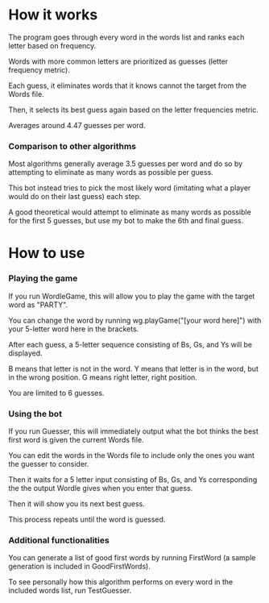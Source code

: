 # How it works
The program goes through every word in the words list and ranks each letter based on frequency.

Words with more common letters are prioritized as guesses (letter frequency metric).

Each guess, it eliminates words that it knows cannot the target from the Words file.

Then, it selects its best guess again based on the letter frequencies metric.

Averages around 4.47 guesses per word.

### Comparison to other algorithms
Most algorithms generally average 3.5 guesses per word and do so by attempting to eliminate as many words as possible per guess.

This bot instead tries to pick the most likely word (imitating what a player would do on their last guess) each step.

A good theoretical would attempt to eliminate as many words as possible for the first 5 guesses, but use my bot to make the 6th and final guess.

# How to use
### Playing the game
If you run WordleGame, this will allow you to play the game with the target word as "PARTY".

You can change the word by running wg.playGame("[your word here]") with your 5-letter word here in the brackets.

After each guess, a 5-letter sequence consisting of Bs, Gs, and Ys will be displayed.

B means that letter is not in the word. Y means that letter is in the word, but in the wrong position. G means right letter, right position.

You are limited to 6 guesses.

### Using the bot
If you run Guesser, this will immediately output what the bot thinks the best first word is given the current Words file.

You can edit the words in the Words file to include only the ones you want the guesser to consider.

Then it waits for a 5 letter input consisting of Bs, Gs, and Ys corresponding the the output Wordle gives when you enter that guess.

Then it will show you its next best guess.

This process repeats until the word is guessed.

### Additional functionalities
You can generate a list of good first words by running FirstWord (a sample generation is included in GoodFirstWords).

To see personally how this algorithm performs on every word in the included words list, run TestGuesser.
